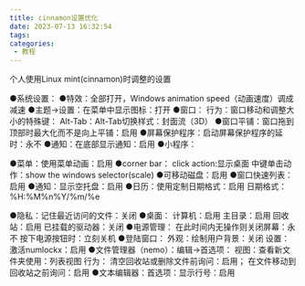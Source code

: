 ```yaml
---
title: cinnamon设置优化
date: 2023-07-13 16:32:54
tags:
categories:
 - 教程
---
```

个人使用Linux mint(cinnamon)时调整的设置
<!-- more -->
●系统设置：
●特效：全部打开，Windows animation speed（动画速度）调成减速
●主题->设置：在菜单中显示图标：打开
●窗口：
行为：窗口移动和调整大小的特殊键：<super>
Alt-Tab：Alt-Tab切换样式：封面流（3D）
●窗口平铺：窗口拖到顶部时最大化而不是向上平铺：启用
●屏幕保护程序：启动屏幕保护程序的延时：永不
●通知：在底部显示通知：启用
●小程序：

●菜单：使用菜单动画：启用
●corner bar：
click action:显示桌面
中键单击动作：show the windows selector(scale)
●可移动磁盘：启用
●窗口快速列表：启用
●通知：显示空托盘：启用
●日历：使用定制日期格式：启用
日期格式：%H:%M%n%Y/%m/%e

●隐私：记住最近访问的文件：关闭
●桌面：
计算机：启用
主目录：启用
回收站：启用
已挂载的驱动器：关闭
●电源管理：
在此时间内无操作则关闭屏幕：永不
按下电源按钮时：立刻关机
●登陆窗口：
外观：绘制用户背景：关闭
设置：激活numlockx：启用
●文件管理器（nemo）：编辑->首选项：
视图：查看新文件夹使用：列表视图
行为：
清空回收站或删除文件前询问：启用；
在文件移动到回收站之前询问：启用
●文本编辑器：首选项：显示行号：启用

